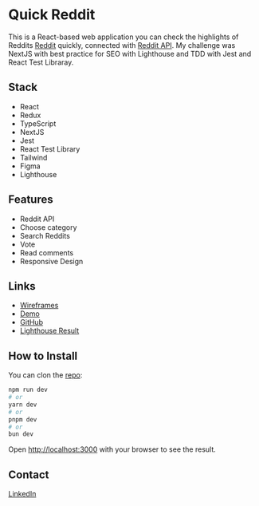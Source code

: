 # Quick Reddit

This is a React-based web application you can check the highlights of Reddits [Reddit](https://www.reddit.com/) quickly, connected with [Reddit API](https://www.reddit.com/dev/api/). My challenge was NextJS with best practice for SEO with Lighthouse and TDD with Jest and React Test Libraray.

## Stack

- React
- Redux
- TypeScript
- NextJS
- Jest
- React Test Library
- Tailwind
- Figma
- Lighthouse

## Features

- Reddit API
- Choose category
- Search Reddits
- Vote
- Read comments
- Responsive Design

## Links

- [Wireframes](https://www.figma.com/design/zIQANYhXAmemJGJ90hLyGC/QuickReddit?node-id=1-2&t=RmtW4m94gKsWJ9S3-1)
- [Demo](https://quickreddit.vercel.app/)
- [GitHub](https://github.com/kizuyoko/quickreddit)
- [Lighthouse Result](https://pagespeed.web.dev/analysis/https-quickreddit-vercel-app/gqct0jytuk?form_factor=mobile)

## How to Install

You can clon the [repo](https://github.com/kizuyoko/quickreddit):

```bash
npm run dev
# or
yarn dev
# or
pnpm dev
# or
bun dev
```

Open [http://localhost:3000](http://localhost:3000) with your browser to see the result.

## Contact

[LinkedIn](https://www.linkedin.com/in/kizuyoko/)
